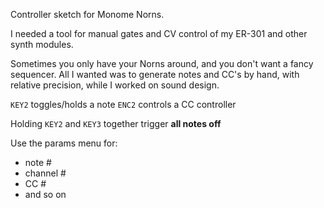 Controller sketch for Monome Norns.

I needed a tool for manual gates and CV control of my ER-301 and other synth modules.

Sometimes you only have your Norns around, and you don't want a fancy sequencer. All I wanted was to generate notes and CC's by hand, with relative precision, while I worked on sound design.

`KEY2` toggles/holds a note
`ENC2` controls a CC controller

Holding `KEY2` and `KEY3` together trigger **all notes off**

Use the params menu for:
* note #
* channel #
* CC #
* and so on
